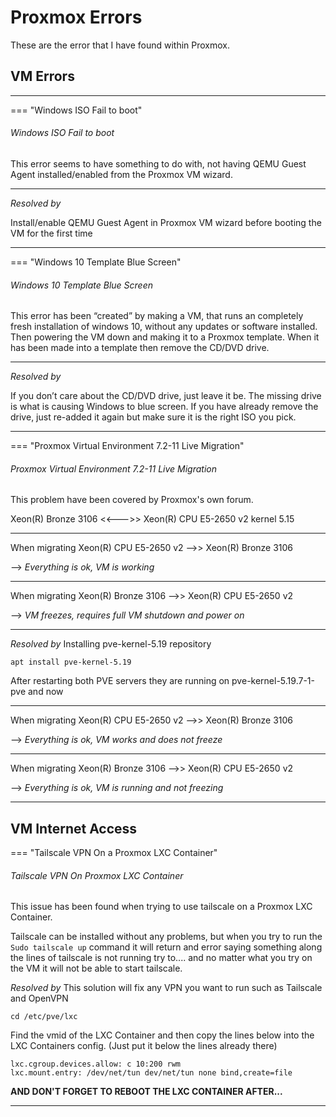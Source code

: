 
# Proxmox Errors
These are the error that I have found within Proxmox.

## VM Errors 

----------------------------
=== "Windows ISO Fail to boot"

###### Windows ISO Fail to  boot

This error seems to have something to do with, not having QEMU Guest Agent installed/enabled from the Proxmox VM wizard.

----------------------------
*Resolved by*

Install/enable QEMU Guest Agent in Proxmox VM wizard before booting the VM for the first time

----------------------------
=== "Windows 10 Template Blue Screen"
###### Windows 10 Template Blue Screen

This error has been “created” by making a VM, that runs an completely fresh installation of windows 10, without any updates or software installed. Then powering the VM down and making it to a Proxmox template. When it has been made into a template then remove the CD/DVD drive. 

----------------------------
*Resolved by*

If you don’t care about the CD/DVD drive, just leave it be. The missing drive is what is causing Windows to blue screen. If you have already remove the drive, just re-added it again but make sure it is the right ISO you pick.

----------------------------
=== "Proxmox Virtual Environment 7.2-11 Live Migration"

###### Proxmox Virtual Environment 7.2-11 Live Migration

This problem have been covered by Proxmox's own forum.

Xeon(R) Bronze 3106 <<--->> Xeon(R) CPU E5-2650 v2 kernel 5.15

----------------------------
When migrating Xeon(R) CPU E5-2650 v2 -->> Xeon(R) Bronze 3106 

--> *Everything is ok, VM is working*

----------------------------
When migrating Xeon(R) Bronze 3106 -->> Xeon(R) CPU E5-2650 v2 

--> *VM freezes, requires full VM shutdown and power on*

----------------------------
*Resolved by*
Installing pve-kernel-5.19 repository
```
apt install pve-kernel-5.19
```

After restarting both PVE servers they are running on pve-kernel-5.19.7-1-pve and now

-----------------------------
When migrating Xeon(R) CPU E5-2650 v2 -->> Xeon(R) Bronze 3106 

--> *Everything is ok, VM works and does not freeze*

-----------------------------
When migrating Xeon(R) Bronze 3106 -->> Xeon(R) CPU E5-2650 v2 

--> *Everything is ok, VM is running and not freezing*

-------------

## VM Internet Access


=== "Tailscale VPN On a Proxmox LXC Container"

###### Tailscale VPN On Proxmox LXC Container

This issue has been found when trying to use tailscale on a Proxmox LXC Container. 

Tailscale can be installed without any problems, but when you try to run the `Sudo tailscale up` command 
it will return and error saying something along the lines of tailscale is not running try to.... 
and no matter what you try on the VM it will not be able to start tailscale.

*Resolved by*
This solution will fix any VPN you want to run such as Tailscale and OpenVPN
```
cd /etc/pve/lxc
```

Find the vmid of the LXC Container and then copy the lines below into the LXC Containers config.
(Just put it below the lines already there)

```
lxc.cgroup.devices.allow: c 10:200 rwm 
lxc.mount.entry: /dev/net/tun dev/net/tun none bind,create=file
```

**AND DON'T FORGET TO REBOOT THE LXC CONTAINER AFTER...**

---------------------------


